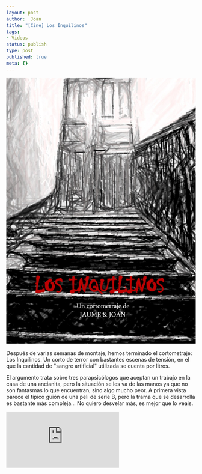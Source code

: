 ```yaml
---
layout: post
author:  Joan
title: "[Cine] Los Inquilinos"
tags:
- Videos
status: publish
type: post
published: true
meta: {}
---
```

<img src="../images_posts/inquilinos-dvd.jpg" alt="Inquilinos"/>

Después de varias semanas de montaje, hemos terminado el cortometraje: Los Inquilinos. Un corto de terror con bastantes escenas de tensión, en el que la cantidad de "sangre artificial" utilizada se cuenta por litros. 

El argumento trata sobre tres parapsicólogos que aceptan un trabajo en la casa de una ancianita, pero la situación se les va de las manos ya que no son fantasmas lo que encuentran, sino algo mucho peor. A primera vista parece el típico guión de una peli de serie B, pero la trama que se desarrolla es bastante más compleja... No quiero desvelar más, es mejor que lo veais.

<iframe src="http://www.youtube.com/embed/tM1OOdUDMsM" frameborder="0"></iframe>

